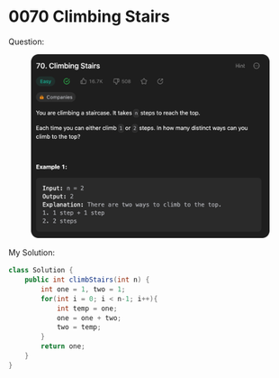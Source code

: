 # 0070 Climbing Stairs

Question:

<figure><img src="../.gitbook/assets/image (3) (2).png" alt=""><figcaption></figcaption></figure>



My Solution:

```java
class Solution {
    public int climbStairs(int n) {
        int one = 1, two = 1;
        for(int i = 0; i < n-1; i++){
            int temp = one;
            one = one + two;
            two = temp;
        }
        return one;
    }
}
```
